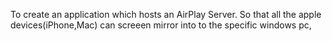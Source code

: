 To create an application which hosts an AirPlay Server. So that all the apple devices(iPhone,Mac) can screeen mirror into to the specific windows pc,
